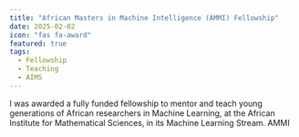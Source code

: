 ```yaml
---
title: "African Masters in Machine Intelligence (AMMI) Fellowship"
date: 2025-02-02
icon: "fas fa-award"
featured: true
tags:
  - Fellowship
  - Teaching
  - AIMS
---
```


I was awarded a fully funded fellowship to mentor and teach young generations of African researchers in Machine Learning, at the African Institute for Mathematical Sciences, in its Machine Learning Stream. AMMI